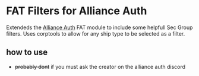 # FAT Filters for Alliance Auth

Extendeds the [Alliance Auth](https://gitlab.com/allianceauth/allianceauth) FAT module to include some helpfull Sec Group filters. Uses corptools to allow for any ship type to be selected as a filter.


## how to use
- ~~probably dont~~ if you must ask the creator on the alliance auth discord
